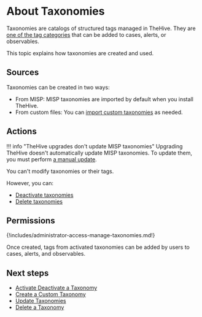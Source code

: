 # About Taxonomies

Taxonomies are catalogs of structured tags managed in TheHive. They are [one of the tag categories](../../user-guides/analyst-corner/cases/tags/about-tags.md) that can be added to cases, alerts, or observables.

This topic explains how taxonomies are created and used.

## Sources

Taxonomies can be created in two ways:

* From MISP: MISP taxonomies are imported by default when you install TheHive.
* From custom files: You can [import custom taxonomies](create-custom-taxonomies.md) as needed.

## Actions

!!! info "TheHive upgrades don't update MISP taxonomies"
    Upgrading TheHive doesn't automatically update MISP taxonomies. To update them, you must perform [a manual update](update-taxonomies.md).

You can't modify taxonomies or their tags. 

However, you can:

* [Deactivate taxonomies](activate-deactivate-taxonomy.md)
* [Delete taxonomies](delete-a-taxonomy.md)

## Permissions

{!includes/administrator-access-manage-taxonomies.md!}

Once created, tags from activated taxonomies can be added by users to cases, alerts, and observables.

## Next steps

* [Activate Deactivate a Taxonomy](activate-deactivate-a-taxonomy.md)
* [Create a Custom Taxonomy](create-a-custom-taxonomy.md)
* [Update Taxonomies](update-taxonomies.md)
* [Delete a Taxonomy](delete-a-taxonomy.md)